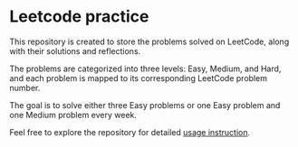 # Leetcode practice

  This repository is created to store the problems solved on LeetCode, along with their solutions and reflections. 
  
  The problems are categorized into three levels: Easy, Medium, and Hard, and each problem is mapped to its corresponding LeetCode problem number.

  The goal is to solve either three Easy problems or one Easy problem and one Medium problem every week. 

  Feel free to explore the repository for detailed [usage instruction](https://github.com/p71-23/Leetcode/blob/usage-instruction/usage%20instruction.md).
